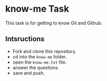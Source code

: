 # know-me Task
This task is for getting to know Git and Github.

## Intsructions 
- Fork and clone this repository.
- cd into the `know-me` folder.
- open the `know-me.txt` file.
- answer the questions.
- save and push.
